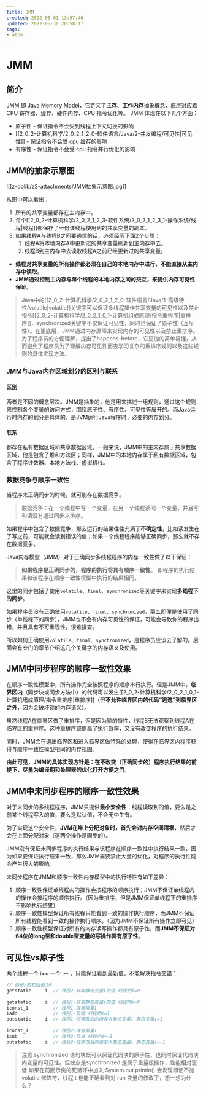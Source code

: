 ```yaml
---
title: JMM
created: 2022-05-01 13:57:46
updated: 2022-05-30 20:58:17
tags: 
- atom
---
```

# JMM

## 简介

JMM 即 Java Memory Model，它定义了**主存**、**工作内存**抽象概念，底层对应着 CPU 寄存器、缓存、硬件内存、CPU 指令优化等。
JMM 体现在以下几个方面：
- 原子性 - 保证指令不会受到线程上下文切换的影响
- [[2_0_2-计算机科学/2_0_2_1_2_0-软件语言/Java/2-并发编程/可见性|可见性]] - 保证指令不会受 cpu 缓存的影响
- 有序性 - 保证指令不会受 cpu 指令并行优化的影响

## JMM的抽象示意图

![[z-oblib/z2-attachments/JMM抽象示意图.jpg]]

从图中可以看出：
1. 所有的共享变量都存在主内存中。
2. 每个[[2_0_2-计算机科学/2_0_2_1_2_3-软件系统/2_0_2_1_2_3_1-操作系统/线程|线程]]都保存了一份该线程使用到的共享变量的副本。
3. 如果线程A与线程B之间要通信的话，必须经历下面2个步骤：
    1. 线程A将本地内存A中更新过的共享变量刷新到主内存中去。
    2. 线程B到主内存中去读取线程A之前已经更新过的共享变量。

- **线程对共享变量的所有操作都必须在自己的本地内存中进行，不能直接从主内存中读取**。
- **JMM通过控制主内存与每个线程的本地内存之间的交互，来提供内存可见性保证**。

> Java中的[[2_0_2-计算机科学/2_0_2_1_2_0-软件语言/Java/1-高级特性/volatile|volatile]]关键字可以保证多线程操作共享变量的可见性以及禁止指令[[2_0_2-计算机科学/2_0_2_1_0_1-计算机组成原理/指令重排序|重排序]]，synchronized关键字不仅保证可见性，同时也保证了原子性（互斥性）。在更底层，JMM通过内存屏障来实现内存的可见性以及禁止重排序。为了程序员的方便理解，提出了happens-before，它更加的简单易懂，从而避免了程序员为了理解内存可见性而去学习复杂的重排序规则以及这些规则的具体实现方法。

### JMM与Java内存区域划分的区别与联系

#### 区别

两者是不同的概念层次。JMM是抽象的，他是用来描述一组规则，通过这个规则来控制各个变量的访问方式，围绕原子性、有序性、可见性等展开的。而Java运行时内存的划分是具体的，是JVM运行Java程序时，必要的内存划分。

#### 联系

都存在私有数据区域和共享数据区域。一般来说，JMM中的主内存属于共享数据区域，他是包含了堆和方法区；同样，JMM中的本地内存属于私有数据区域，包含了程序计数器、本地方法栈、虚拟机栈。

### 数据竞争与顺序一致性

当程序未正确同步的时候，就可能存在数据竞争。

> 数据竞争：在一个线程中写一个变量，在另一个线程读同一个变量，并且写和读没有通过同步来排序。

如果程序中包含了数据竞争，那么运行的结果往往充满了**不确定性**，比如读发生在了写之前，可能就会读到错误的值；如果一个线程程序能够正确同步，那么就不存在数据竞争。

Java内存模型（JMM）对于正确同步多线程程序的内存一致性做了以下保证：

> **如果程序是正确同步的，程序的执行将具有顺序一致性**。 即程序的执行结果和该程序在顺序一致性模型中执行的结果相同。

这里的同步包括了使用`volatile`、`final`、`synchronized`等关键字来实现**多线程下的同步**。

如果程序员没有正确使用`volatile`、`final`、`synchronized`，那么即便是使用了同步（单线程下的同步），JMM也不会有内存可见性的保证，可能会导致你的程序出错，并且具有不可重现性，很难排查。

所以如何正确使用`volatile`、`final`、`synchronized`，是程序员应该去了解的。后面会有专门的章节介绍这几个关键字的内存语义及使用。

## JMM中同步程序的顺序一致性效果

在顺序一致性模型中，所有操作完全按照程序的顺序串行执行。但是JMM中，**临界区内**（同步块或同步方法中）的代码可以发生[[2_0_2-计算机科学/2_0_2_1_0_1-计算机组成原理/指令重排序|重排序]]（但**不允许临界区内的代码“逃逸”到临界区之外**，因为会破坏锁的内存语义）。

虽然线程A在临界区做了重排序，但是因为锁的特性，线程B无法观察到线程A在临界区的重排序。这种重排序既提高了执行效率，又没有改变程序的执行结果。

同时，JMM会在退出临界区和进入临界区做特殊的处理，使得在临界区内程序获得与顺序一致性模型相同的内存视图。

**由此可见，JMM的具体实现方针是：在不改变（正确同步的）程序执行结果的前提下，尽量为编译期和处理器的优化打开方便之门**。

## JMM中未同步程序的顺序一致性效果

对于未同步的多线程程序，JMM只提供**最小安全性**：线程读取到的值，要么是之前某个线程写入的值，要么是默认值，不会无中生有。

为了实现这个安全性，**JVM在堆上分配对象时，首先会对内存空间清零**，然后才会在上面分配对象（这两个操作是同步的）。

JMM没有保证未同步程序的执行结果与该程序在顺序一致性中执行结果一致。因为如果要保证执行结果一致，那么JMM需要禁止大量的优化，对程序的执行性能会产生很大的影响。

未同步程序在JMM和顺序一致性内存模型中的执行特性有如下差异：
1. 顺序一致性保证单线程内的操作会按程序的顺序执行；JMM不保证单线程内的操作会按程序的顺序执行。（因为重排序，但是JMM保证单线程下的重排序不影响执行结果）
2. 顺序一致性模型保证所有线程只能看到一致的操作执行顺序，而JMM不保证所有线程能看到一致的操作执行顺序。（因为JMM不保证所有操作立即可见）
3. 顺序一致性模型保证对所有的内存读写操作都具有原子性，而**JMM不保证对64位的long型和double型变量的写操作具有原子性**。

## 可见性vs原子性

两个线程一个 i++ 一个 i-- ，只能保证看到最新值，不能解决指令交错：
```java
// 假设i的初始值为0 
getstatic     i  // 线程2-获取静态变量i的值 线程内i=0 
 
getstatic     i  // 线程1-获取静态变量i的值 线程内i=0 
iconst_1         // 线程1-准备常量1 
iadd             // 线程1-自增 线程内i=1 
putstatic     i  // 线程1-将修改后的值存入静态变量i 静态变量i=1 
 
iconst_1         // 线程2-准备常量1 
isub             // 线程2-自减 线程内i=-1 
putstatic     i  // 线程2-将修改后的值存入静态变量i 静态变量i=-1 
```

>注意 synchronized 语句块既可以保证代码块的原子性，也同时保证代码块内变量的可见性。但缺点是synchronized 是属于重量级操作，性能相对更低
>如果在前面示例的死循环中加入 System.out.println() 会发现即使不加 volatile 修饰符，线程 t 也能正确看到对 run 变量的修改了，想一想为什么？